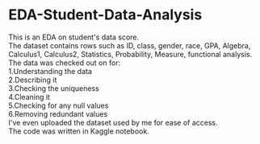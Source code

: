 # EDA-Student-Data-Analysis
This is an EDA on student's data score.                                      
The dataset contains rows such as ID, class, gender, race, GPA,	Algebra, Calculus1,	Calculus2, Statistics, Probability,	Measure, functional analysis.                   
The data was checked out on for:                                  
1.Understanding the data                     
2.Describing it                                 
3.Checking the uniqueness                    
4.Cleaning it                            
5.Checking for any null values                       
6.Removing redundant values                                          
I've even uploaded the dataset used by me for ease of access.                               
The code was written in Kaggle notebook.                                       
